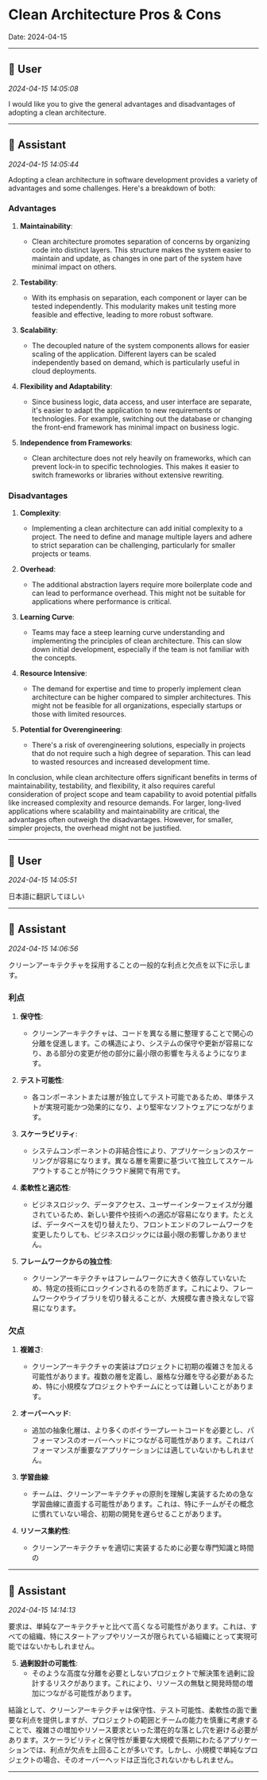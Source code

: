 # Clean Architecture Pros & Cons

Date: 2024-04-15

---

## 👤 User
*2024-04-15 14:05:08*

I would like you to give the general advantages and disadvantages of adopting a clean architecture.

---

## 🤖 Assistant
*2024-04-15 14:05:44*

Adopting a clean architecture in software development provides a variety of advantages and some challenges. Here's a breakdown of both:

### Advantages

1. **Maintainability**:
   - Clean architecture promotes separation of concerns by organizing code into distinct layers. This structure makes the system easier to maintain and update, as changes in one part of the system have minimal impact on others.

2. **Testability**:
   - With its emphasis on separation, each component or layer can be tested independently. This modularity makes unit testing more feasible and effective, leading to more robust software.

3. **Scalability**:
   - The decoupled nature of the system components allows for easier scaling of the application. Different layers can be scaled independently based on demand, which is particularly useful in cloud deployments.

4. **Flexibility and Adaptability**:
   - Since business logic, data access, and user interface are separate, it's easier to adapt the application to new requirements or technologies. For example, switching out the database or changing the front-end framework has minimal impact on business logic.

5. **Independence from Frameworks**:
   - Clean architecture does not rely heavily on frameworks, which can prevent lock-in to specific technologies. This makes it easier to switch frameworks or libraries without extensive rewriting.

### Disadvantages

1. **Complexity**:
   - Implementing a clean architecture can add initial complexity to a project. The need to define and manage multiple layers and adhere to strict separation can be challenging, particularly for smaller projects or teams.

2. **Overhead**:
   - The additional abstraction layers require more boilerplate code and can lead to performance overhead. This might not be suitable for applications where performance is critical.

3. **Learning Curve**:
   - Teams may face a steep learning curve understanding and implementing the principles of clean architecture. This can slow down initial development, especially if the team is not familiar with the concepts.

4. **Resource Intensive**:
   - The demand for expertise and time to properly implement clean architecture can be higher compared to simpler architectures. This might not be feasible for all organizations, especially startups or those with limited resources.

5. **Potential for Overengineering**:
   - There's a risk of overengineering solutions, especially in projects that do not require such a high degree of separation. This can lead to wasted resources and increased development time.

In conclusion, while clean architecture offers significant benefits in terms of maintainability, testability, and flexibility, it also requires careful consideration of project scope and team capability to avoid potential pitfalls like increased complexity and resource demands. For larger, long-lived applications where scalability and maintainability are critical, the advantages often outweigh the disadvantages. However, for smaller, simpler projects, the overhead might not be justified.

---

## 👤 User
*2024-04-15 14:05:51*

日本語に翻訳してほしい

---

## 🤖 Assistant
*2024-04-15 14:06:56*

クリーンアーキテクチャを採用することの一般的な利点と欠点を以下に示します。

### 利点

1. **保守性**:
   - クリーンアーキテクチャは、コードを異なる層に整理することで関心の分離を促進します。この構造により、システムの保守や更新が容易になり、ある部分の変更が他の部分に最小限の影響を与えるようになります。

2. **テスト可能性**:
   - 各コンポーネントまたは層が独立してテスト可能であるため、単体テストが実現可能かつ効果的になり、より堅牢なソフトウェアにつながります。

3. **スケーラビリティ**:
   - システムコンポーネントの非結合性により、アプリケーションのスケーリングが容易になります。異なる層を需要に基づいて独立してスケールアウトすることが特にクラウド展開で有用です。

4. **柔軟性と適応性**:
   - ビジネスロジック、データアクセス、ユーザーインターフェイスが分離されているため、新しい要件や技術への適応が容易になります。たとえば、データベースを切り替えたり、フロントエンドのフレームワークを変更したりしても、ビジネスロジックには最小限の影響しかありません。

5. **フレームワークからの独立性**:
   - クリーンアーキテクチャはフレームワークに大きく依存していないため、特定の技術にロックインされるのを防ぎます。これにより、フレームワークやライブラリを切り替えることが、大規模な書き換えなしで容易になります。

### 欠点

1. **複雑さ**:
   - クリーンアーキテクチャの実装はプロジェクトに初期の複雑さを加える可能性があります。複数の層を定義し、厳格な分離を守る必要があるため、特に小規模なプロジェクトやチームにとっては難しいことがあります。

2. **オーバーヘッド**:
   - 追加の抽象化層は、より多くのボイラープレートコードを必要とし、パフォーマンスのオーバーヘッドにつながる可能性があります。これはパフォーマンスが重要なアプリケーションには適していないかもしれません。

3. **学習曲線**:
   - チームは、クリーンアーキテクチャの原則を理解し実装するための急な学習曲線に直面する可能性があります。これは、特にチームがその概念に慣れていない場合、初期の開発を遅らせることがあります。

4. **リソース集約性**:
   - クリーンアーキテクチャを適切に実装するために必要な専門知識と時間の

---

## 🤖 Assistant
*2024-04-15 14:14:13*

要求は、単純なアーキテクチャと比べて高くなる可能性があります。これは、すべての組織、特にスタートアップやリソースが限られている組織にとって実現可能ではないかもしれません。

5. **過剰設計の可能性**:
   - そのような高度な分離を必要としないプロジェクトで解決策を過剰に設計するリスクがあります。これにより、リソースの無駄と開発時間の増加につながる可能性があります。

結論として、クリーンアーキテクチャは保守性、テスト可能性、柔軟性の面で重要な利点を提供しますが、プロジェクトの範囲とチームの能力を慎重に考慮することで、複雑さの増加やリソース要求といった潜在的な落とし穴を避ける必要があります。スケーラビリティと保守性が重要な大規模で長期にわたるアプリケーションでは、利点が欠点を上回ることが多いです。しかし、小規模で単純なプロジェクトの場合、そのオーバーヘッドは正当化されないかもしれません。

---
